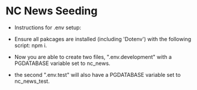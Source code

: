 # NC News Seeding

- Instructions for .env setup:

- Ensure all pakcages are installed (including 'Dotenv') with the following script: npm i.

- Now you are able to create two files, ".env.development" with a PGDATABASE variable set to nc_news.

- the second ".env.test" will also have a PGDATABASE variable set to nc_news_test.




